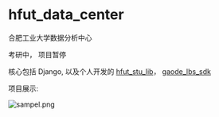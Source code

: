 # hfut_data_center

合肥工业大学数据分析中心

考研中， 项目暂停

核心包括 Django, 以及个人开发的 [hfut_stu_lib](https://github.com/er1iang/hfut-stu-lib)， [gaode_lbs_sdk](https://github.com/er1iang/gaode_lbs_sdk)

项目展示:

![sampel.png](http://7vzoyb.com1.z0.glb.clouddn.com/sample.png)
